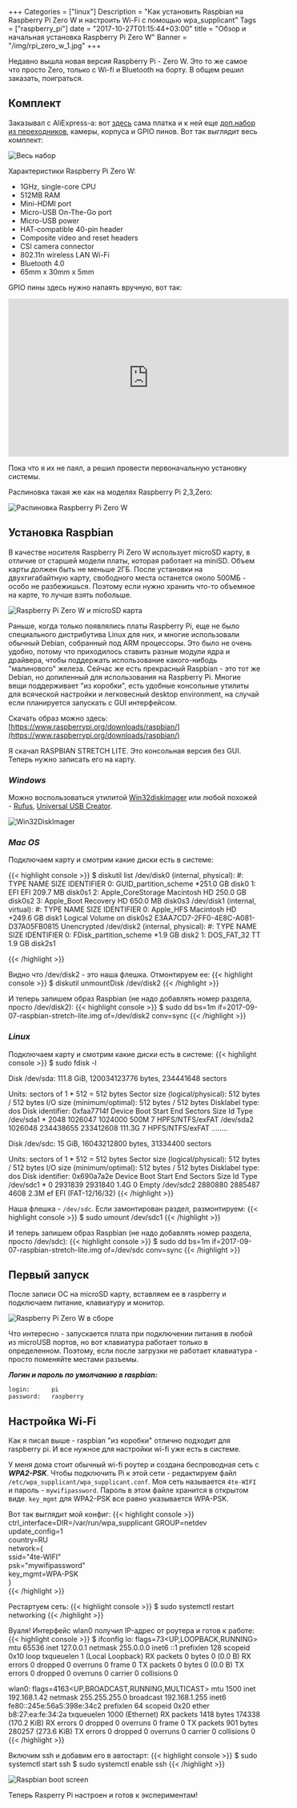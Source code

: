 +++
Categories = ["linux"]
Description = "Как установить Raspbian на Raspberry Pi Zero W и настроить Wi-Fi с помощью wpa_supplicant"
Tags = ["raspberry_pi"]
date = "2017-10-27T01:15:44+03:00"
title = "Обзор и начальная установка Raspberry Pi Zero W"
Banner = "/img/rpi_zero_w_1.jpg"
+++

Недавно вышла новая версия Raspberry Pi - Zero W. Это то же самое что просто Zero, только с Wi-fi и Bluetooth на борту. В общем решил заказать, поиграться.

<!--more-->

##  Комплект 
Заказывал с AliExpress-а: вот [здесь](https://ru.aliexpress.com/item/2017-Raspberry-Pi-Zero-W-Board-1GHz-CPU-512MB-RAM-with-WIFI-Bluetooth-RPI-0-W/32802521209.html?spm=a2g0s.9042311.0.0.Lk45wX) сама платка и к ней еще [доп.набор из переходников](https://ru.aliexpress.com/item/7-in-1-Raspberry-Pi-Zero-W-Camera-Holder-Acrylic-Case-Heat-Sink-Mini-HDMI-Adapter/32803652515.html?spm=a2g0s.9042311.0.0.Lk45wX), камеры, корпуса и GPIO пинов. Вот так выглядит весь комплект:

![Весь набор](/img/rpi_zero_w_3.jpg)

Характеристики Raspberry Pi Zero W:

* 1GHz, single-core CPU
* 512MB RAM
* Mini-HDMI port
* Micro-USB On-The-Go port
* Micro-USB power
* HAT-compatible 40-pin header
* Composite video and reset headers
* CSI camera connector
* 802.11n wireless LAN Wi-Fi
* Bluetooth 4.0
* 65mm x 30mm x 5mm


GPIO пины здесь нужно напаять вручную, вот так:
<iframe width="560" height="315" src="https://www.youtube.com/embed/97Or02ihJMo?start=300" frameborder="0" allowfullscreen></iframe>

Пока что я их не паял, а решил провести первоначальную установку системы.

Распиновка такая же как на моделях Raspberry Pi 2,3,Zero:

![Распиновка Raspberry Pi Zero W](/img/rpi_zero_w_6.png)


## Установка Raspbian

В качестве носителя Raspberry Pi Zero W использует microSD карту, в отличие от старшей модели платы, которая работает на miniSD. Объем карты должен быть не меньше 2ГБ. После установки на двухгигабайтную карту, свободного места останется около 500МБ - особо не разбежишься. Поэтому если нужно хранить что-то объемное на карте, то лучше взять побольше.

![Raspberry Pi Zero W и microSD карта](/img/rpi_zero_w_5.jpg)

Раньше, когда только появлялись платы Raspberry Pi, еще не было специального дистрибутива Linux для них, и многие использовали обычный Debian, собранный под ARM процессоры. Это было не очень удобно, потому что приходилось ставить разные модули ядра и драйвера, чтобы поддержать использование какого-нибодь "малинового" железа. Сейчас же есть прекрасный Raspbian - это тот же Debian, но допиленный для использования на Raspberry Pi. Многие вещи поддерживает "из коробки", есть удобные консольные утилиты для всяческой настройки и легковесный desktop environment, на случай если планируется запускать с GUI интерфейсом.

Скачать образ можно здесь:
[https://www.raspberrypi.org/downloads/raspbian/](https://www.raspberrypi.org/downloads/raspbian/)

Я скачал RASPBIAN STRETCH LITE. Это консольная версия без GUI. Теперь нужно записать его на карту.

### ***Windows***

Можно воспользоваться утилитой [Win32diskimager](https://sourceforge.net/projects/win32diskimager/) или любой похожей - [Rufus](https://rufus.akeo.ie/), [Universal USB Creator](https://www.pendrivelinux.com/universal-usb-installer-easy-as-1-2-3/).

![Win32DiskImager](/img/win32diskimager1.png)

### ***Mac OS***

Подключаем карту и смотрим какие диски есть в системе:

{{< highlight console >}}
$ diskutil list
/dev/disk0 (internal, physical):
   #:                       TYPE NAME                    SIZE       IDENTIFIER
   0:      GUID_partition_scheme                        *251.0 GB   disk0
   1:                        EFI EFI                     209.7 MB   disk0s1
   2:          Apple_CoreStorage Macintosh HD            250.0 GB   disk0s2
   3:                 Apple_Boot Recovery HD             650.0 MB   disk0s3
/dev/disk1 (internal, virtual):
   #:                       TYPE NAME                    SIZE       IDENTIFIER
   0:                  Apple_HFS Macintosh HD           +249.6 GB   disk1
                                 Logical Volume on disk0s2
                                 E3AA7CD7-2FF0-4E8C-A081-D37A05FB0815
                                 Unencrypted
/dev/disk2 (internal, physical):
   #:                       TYPE NAME                    SIZE       IDENTIFIER
   0:     FDisk_partition_scheme                        *1.9 GB     disk2
   1:                 DOS_FAT_32 TT                      1.9 GB     disk2s1

{{< /highlight >}}

Видно что /dev/disk2 - это наша флешка. Отмонтируем ее:
{{< highlight console >}}
$ diskutil unmountDisk /dev/disk2
{{< /highlight >}}

И теперь запишем образ Raspbian (не надо добавлять номер раздела, просто /dev/disk2):
{{< highlight console >}}
$ sudo dd bs=1m if=2017-09-07-raspbian-stretch-lite.img of=/dev/disk2 conv=sync
{{< /highlight >}}

### ***Linux***

Подключаем карту и смотрим какие диски есть в системе:
{{< highlight console >}}
$ sudo fdisk -l

Disk /dev/sda: 111.8 GiB, 120034123776 bytes, 234441648 sectors

Units: sectors of 1 * 512 = 512 bytes
Sector size (logical/physical): 512 bytes / 512 bytes
I/O size (minimum/optimal): 512 bytes / 512 bytes
Disklabel type: dos
Disk identifier: 0xfaa7714f
Device Boot Start End Sectors Size Id Type
/dev/sda1 * 2048 1026047 1024000 500M 7 HPFS/NTFS/exFAT
/dev/sda2 1026048 234438655 233412608 111.3G 7 HPFS/NTFS/exFAT
........

Disk /dev/sdc: 15 GiB, 16043212800 bytes, 31334400 sectors

Units: sectors of 1 * 512 = 512 bytes
Sector size (logical/physical): 512 bytes / 512 bytes
I/O size (minimum/optimal): 512 bytes / 512 bytes
Disklabel type: dos
Disk identifier: 0x690a7a2e
Device Boot Start End Sectors Size Id Type
/dev/sdc1 * 0 2931839 2931840 1.4G 0 Empty
/dev/sdc2 2880880 2885487 4608 2.3M ef EFI (FAT-12/16/32)
{{< /highlight >}}

Наша флешка - ```/dev/sdc```. Если замонтирован раздел, размонтируем:
{{< highlight console >}}
$ sudo umount /dev/sdc1
{{< /highlight >}}

И теперь запишем образ Raspbian (не надо добавлять номер раздела, просто /dev/sdc):
{{< highlight console >}}
$ sudo dd bs=1m if=2017-09-07-raspbian-stretch-lite.img of=/dev/sdc conv=sync
{{< /highlight >}}




## Первый запуск

После записи ОС на microSD карту, вставляем ее в raspberry и подключаем питание, клавиатуру и монитор.

![Raspberry Pi Zero W в сборе](/img/rpi_zero_w_2.jpg)

Что интересно - запускается плата при подключении питания в любой из microUSB портов, но вот клавиатура работает только в определенном. Поэтому, если после загрузки не работает клавиатура - просто поменяйте местами разъемы.

***Логин и пароль по умолчанию в raspbian:***
```
login:      pi
password:   raspberry
```



## Настройка Wi-Fi

Как я писал выше - raspbian "из коробки" отлично подходит для raspberry pi. И все нужное для настройки wi-fi уже есть в системе.

У меня дома стоит обычный wi-fi роутер и создана беспроводная сеть c ***WPA2-PSK***. Чтобы подключить Pi к этой сети - редактируем файл ```/etc/wpa_supplicant/wpa_supplicant.conf```. Моя сеть называется ```4te-WIFI``` и пароль - ```mywifipassword```. Пароль в этом файле хранится в открытом виде. ```key_mgmt``` для WPA2-PSK все равно указывается WPA-PSK.

Вот так выглядит мой конфиг:
{{< highlight console >}}
ctrl_interface=DIR=/var/run/wpa_supplicant GROUP=netdev          
update_config=1                           
country=RU                                                                             
network={                        
        ssid="4te-WIFI"                         
        psk="mywifipassword"                             
        key_mgmt=WPA-PSK                                         
}     
{{< /highlight >}}

Рестартуем сеть:
{{< highlight console >}}
$ sudo systemctl restart networking
{{< /highlight >}}

Вуаля! Интерфейс wlan0 получил IP-адрес от роутера и готов к работе:
{{< highlight console >}}
$ ifconfig
lo: flags=73<UP,LOOPBACK,RUNNING>  mtu 65536
        inet 127.0.0.1  netmask 255.0.0.0
        inet6 ::1  prefixlen 128  scopeid 0x10<host>
        loop  txqueuelen 1  (Local Loopback)
        RX packets 0  bytes 0 (0.0 B)
        RX errors 0  dropped 0  overruns 0  frame 0
        TX packets 0  bytes 0 (0.0 B)
        TX errors 0  dropped 0 overruns 0  carrier 0  collisions 0

wlan0: flags=4163<UP,BROADCAST,RUNNING,MULTICAST>  mtu 1500
        inet 192.168.1.42  netmask 255.255.255.0  broadcast 192.168.1.255
        inet6 fe80::245e:56a5:398e:34c2  prefixlen 64  scopeid 0x20<link>
        ether b8:27:ea:fe:34:2a  txqueuelen 1000  (Ethernet)
        RX packets 1418  bytes 174338 (170.2 KiB)
        RX errors 0  dropped 0  overruns 0  frame 0
        TX packets 901  bytes 280257 (273.6 KiB)
        TX errors 0  dropped 0 overruns 0  carrier 0  collisions 0
{{< /highlight >}}



Включим ssh и добавим его в автостарт:
{{< highlight console >}}
$ sudo systemctl start ssh
$ sudo systemctl enable ssh
{{< /highlight >}}

![Raspbian boot screen](/img/rpi_zero_w_4.jpg)


Теперь Rasperry Pi настроен и готов к экспериментам!


